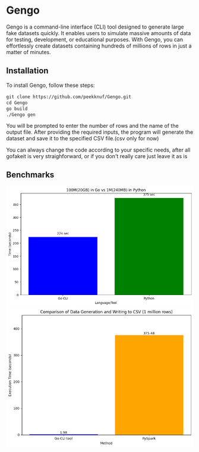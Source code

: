 # Gengo

Gengo is a command-line interface (CLI) tool designed to generate large fake datasets quickly. 
It enables users to simulate massive amounts of data for testing, development, or educational purposes. 
With Gengo, you can effortlessly create datasets containing hundreds of millions of rows in just a matter of minutes.

## Installation

To install Gengo, follow these steps:

```
git clone https://github.com/peekknuf/Gengo.git
cd Gengo
go build
./Gengo gen
```

You will be prompted to enter the number of rows and the name of the output file. After providing the required inputs, the program will generate the dataset and save it to the specified CSV file.(csv only for now)

You can always change the code according to your specific needs, after all gofakeit is very straighforward, or if you don't really care just leave it as is

## Benchmarks

<div>
    <img src="output_100m.png" alt="Output 100m" style="display:inline; margin-right: 10px;" />
    <img src="output_comparison.png" alt="Output Comparison" style="display:inline;" />
</div>